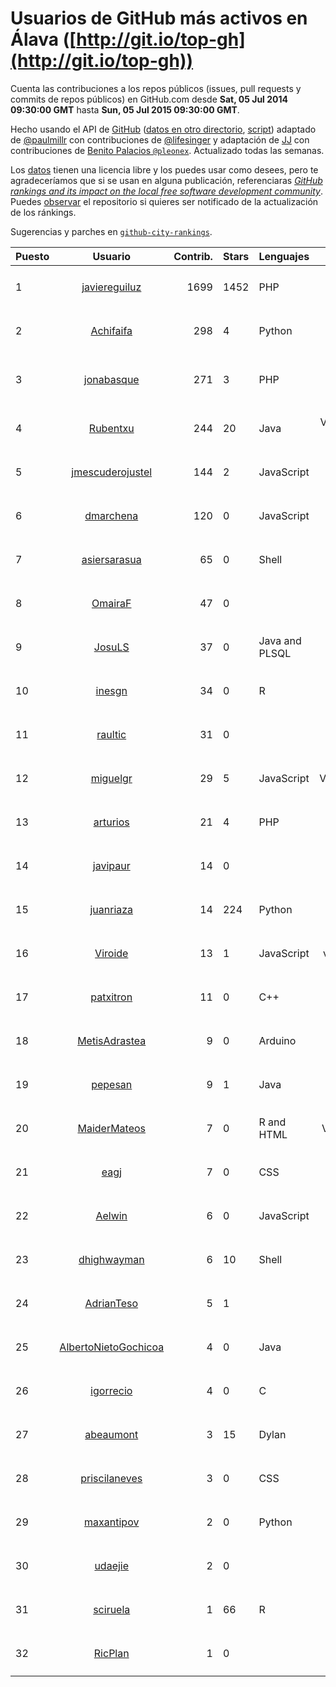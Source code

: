 # Usuarios de GitHub más activos en Álava ([http://git.io/top-gh](http://git.io/top-gh))



  Cuenta las contribuciones a los repos públicos (issues, pull requests y commits de repos públicos) en GitHub.com desde  **Sat, 05 Jul 2014 09:30:00 GMT** hasta **Sun, 05 Jul 2015 09:30:00 GMT**.

  Hecho usando el API de [GitHub](http://github.com) ([datos en otro directorio](https://github.com/JJ/top-github-users-data/tree/master/data), [script](https://github.com/JJ/top-github-users)) adaptado de [@paulmillr](https://github.com/paulmillr) con contribuciones de [@lifesinger](https://github.com/lifesinger) y adaptación de [JJ](http://jj.github.io) con contribuciones de [Benito Palacios `@pleonex`](http://github.com/pleonex). Actualizado todas las semanas.

  Los [datos](https://github.com/JJ/top-github-users-data/tree/master/data) tienen una licencia libre y los puedes usar como desees, pero te agradeceríamos que si se usan en alguna publicación, referenciaras [*GitHub rankings and its impact on the local free software development community*](https://thewinnower.com/papers/github-rankings-and-its-impact-on-the-local-free-software-development-community). Puedes [observar](https://github.com/JJ/top-github-users-data/subscription) el repositorio si quieres ser notificado de la actualización de los ránkings. 

  Sugerencias y parches en [`github-city-rankings`](http://github.com/JJ/github-city-rankings). 


| Puesto   |  Usuario  |Contrib.| Stars | Lenguajes   |      Lugar      |  Avatar  |
|----------|:---------:|-------:|-------|-------------|:---------------:|----------|
| 1 | [javiereguiluz](https://github.com/javiereguiluz) | 1699 | 1452 | PHP | Vitoria-Gasteiz (Spain) | <img src='https://avatars0.githubusercontent.com/u/73419?v=3&s=64' width="64" title='Javier Eguiluz'> |
| 2 | [Achifaifa](https://github.com/Achifaifa) | 298 | 4 | Python | Vitoria | <img src='https://avatars1.githubusercontent.com/u/5968349?v=3&s=64' width="64" title='Yuri Numerov'> |
| 3 | [jonabasque](https://github.com/jonabasque) | 271 | 3 | PHP | Vitoria-Gasteiz (Basque Country) | <img src='https://avatars3.githubusercontent.com/u/1707606?v=3&s=64' width="64" title='Jona'> |
| 4 | [Rubentxu](https://github.com/Rubentxu) | 244 | 20 | Java | Vitoria (Alava, Spain) | <img src='https://avatars0.githubusercontent.com/u/604924?v=3&s=64' width="64" title='Ruben Dario'> |
| 5 | [jmescuderojustel](https://github.com/jmescuderojustel) | 144 | 2 | JavaScript | Vitoria-Gasteiz | <img src='https://avatars3.githubusercontent.com/u/4746474?v=3&s=64' width="64" title='Jesús María Escudero'> |
| 6 | [dmarchena](https://github.com/dmarchena) | 120 | 0 | JavaScript | Vitoria-Gasteiz, Spain | <img src='https://avatars0.githubusercontent.com/u/3629385?v=3&s=64' width="64" title='David Marchena'> |
| 7 | [asiersarasua](https://github.com/asiersarasua) | 65 | 0 | Shell | Gasteiz | <img src='https://avatars1.githubusercontent.com/u/3200264?v=3&s=64' width="64" title='Asier Sarasua Garmendia'> |
| 8 | [OmairaF](https://github.com/OmairaF) | 47 | 0 |  | Vitoria-Gasteiz | <img src='https://avatars2.githubusercontent.com/u/10741516?v=3&s=64' width="64" title='Omaira'> |
| 9 | [JosuLS](https://github.com/JosuLS) | 37 | 0 | Java and PLSQL | Vitoria-Gasteiz | <img src='https://avatars2.githubusercontent.com/u/11742363?v=3&s=64' width="64" title='Josu Labrador'> |
| 10 | [inesgn](https://github.com/inesgn) | 34 | 0 | R | Vitoria-Gasteiz, Spain | <img src='https://avatars2.githubusercontent.com/u/7416721?v=3&s=64' width="64" title='Ines'> |
| 11 | [raultic](https://github.com/raultic) | 31 | 0 |  | Vitoria-Gasteiz | <img src='https://avatars1.githubusercontent.com/u/9990426?v=3&s=64' width="64" title='Raúl Pérez'> |
| 12 | [miguelgr](https://github.com/miguelgr) | 29 | 5 | JavaScript | Vitoria/Madrid | <img src='https://avatars3.githubusercontent.com/u/1484589?v=3&s=64' width="64" title='Miguel García'> |
| 13 | [arturios](https://github.com/arturios) | 21 | 4 | PHP | Vitoria-Gasteiz | <img src='https://avatars3.githubusercontent.com/u/1016176?v=3&s=64' width="64" title='Arturo Ríos'> |
| 14 | [javipaur](https://github.com/javipaur) | 14 | 0 |  | vitoria | <img src='https://avatars1.githubusercontent.com/u/3490928?v=3&s=64' width="64" title='Javier Palacio'> |
| 15 | [juanriaza](https://github.com/juanriaza) | 14 | 224 | Python | Vitoria-Gasteiz | <img src='https://avatars2.githubusercontent.com/u/554079?v=3&s=64' width="64" title='Juan Riaza'> |
| 16 | [Viroide](https://github.com/Viroide) | 13 | 1 | JavaScript | vitoria, spain | <img src='https://avatars3.githubusercontent.com/u/713362?v=3&s=64' width="64" title='Viroide'> |
| 17 | [patxitron](https://github.com/patxitron) | 11 | 0 | C++ | Vitoria-Gasteiz | <img src='https://avatars2.githubusercontent.com/u/6142948?v=3&s=64' width="64" title='Francisco José Lazur'> |
| 18 | [MetisAdrastea](https://github.com/MetisAdrastea) | 9 | 0 | Arduino | Vitoria-Gasteiz, Spain | <img src='https://avatars2.githubusercontent.com/u/12567730?v=3&s=64' width="64" title=''> |
| 19 | [pepesan](https://github.com/pepesan) | 9 | 1 | Java | Vitoria-Gazteiz | <img src='https://avatars2.githubusercontent.com/u/917451?v=3&s=64' width="64" title='David Vaquero'> |
| 20 | [MaiderMateos](https://github.com/MaiderMateos) | 7 | 0 | R and HTML | Vitoria, Spain | <img src='https://avatars1.githubusercontent.com/u/10981227?v=3&s=64' width="64" title='Maider Mateos'> |
| 21 | [eagj](https://github.com/eagj) | 7 | 0 | CSS | Vitoria-Gasteiz | <img src='https://avatars0.githubusercontent.com/u/6786414?v=3&s=64' width="64" title='Enrique Alejandro García Jiménez'> |
| 22 | [Aelwin](https://github.com/Aelwin) | 6 | 0 | JavaScript | Vitoria | <img src='https://avatars2.githubusercontent.com/u/13105197?v=3&s=64' width="64" title='Juan López'> |
| 23 | [dhighwayman](https://github.com/dhighwayman) | 6 | 10 | Shell | Vitoria-gasteiz | <img src='https://avatars2.githubusercontent.com/u/72442?v=3&s=64' width="64" title='David Santamaria'> |
| 24 | [AdrianTeso](https://github.com/AdrianTeso) | 5 | 1 |  | Vitoria-Gasteiz | <img src='https://avatars0.githubusercontent.com/u/13005449?v=3&s=64' width="64" title='Adrián Teso'> |
| 25 | [AlbertoNietoGochicoa](https://github.com/AlbertoNietoGochicoa) | 4 | 0 | Java | Vitoria | <img src='https://avatars0.githubusercontent.com/u/11685378?v=3&s=64' width="64" title='Luptupulus'> |
| 26 | [igorrecio](https://github.com/igorrecio) | 4 | 0 | C | Vitoria-Gasteiz | <img src='https://avatars0.githubusercontent.com/u/5596152?v=3&s=64' width="64" title='Igor Recio'> |
| 27 | [abeaumont](https://github.com/abeaumont) | 3 | 15 | Dylan | Gasteiz, Basque Country | <img src='https://avatars3.githubusercontent.com/u/80059?v=3&s=64' width="64" title='Alfredo Beaumont'> |
| 28 | [priscilaneves](https://github.com/priscilaneves) | 3 | 0 | CSS | Vitoria | <img src='https://avatars3.githubusercontent.com/u/7153399?v=3&s=64' width="64" title='Priscila Neves'> |
| 29 | [maxantipov](https://github.com/maxantipov) | 2 | 0 | Python | Vitoria (Spain) | <img src='https://avatars0.githubusercontent.com/u/3696461?v=3&s=64' width="64" title='Maxim Antipov'> |
| 30 | [udaejie](https://github.com/udaejie) | 2 | 0 |  | Vitoria-Gasteiz, Spain | <img src='https://avatars1.githubusercontent.com/u/11573747?v=3&s=64' width="64" title='UDA'> |
| 31 | [sciruela](https://github.com/sciruela) | 1 | 66 | R | Vitoria-Gasteiz, Spain | <img src='https://avatars0.githubusercontent.com/u/685716?v=3&s=64' width="64" title='Sergio Ciruela'> |
| 32 | [RicPlan](https://github.com/RicPlan) | 1 | 0 |  | Vitoria-Gasteiz | <img src='https://avatars3.githubusercontent.com/u/3811255?v=3&s=64' width="64" title='Richard'> |
